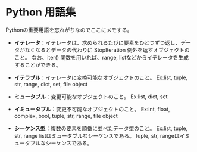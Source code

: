 # Python 用語集
Pythonの重要用語を忘れがちなのでここにメモする。

- **イテレータ**：イテレータは、求められるたびに要素をひとつずつ返し、データがなくなるとデータの代わりに StopIteration 例外を返すオブジェクトのこと。
なお、iter() 関数を用いれば、range, listなどからイテレータを生成することができる。

- **イテラブル**：イテレータに変換可能なオブジェクトのこと。
Ex:list, tuple, str, range, dict, set, file object

- **ミュータブル**：変更可能なオブジェクトのこと。
Ex:list, dict, set

- **イミュータブル**：変更不可能なオブジェクトのこと。
Ex:int, float, complex, bool, tuple, str, range, file object

- **シーケンス型**：複数の要素を順番に並べたデータ型のこと。
Ex:list, tuple, str, range
listはミュータブルなシーケンスである。
tuple, str, rangeはイミュータブルなシーケンスである。
